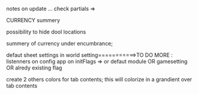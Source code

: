 notes on update ...
check partials =>

CURRENCY summery

possibility to hide dool locations

summery of currency under encumbrance;

defaut sheet settings in world setting===========>TO DO MORE : listenners on config app
on initFlags => or defaut module OR gamesetting OR alredy existing flag

create 2 others colors for tab contents; this will colorize in a grandient over tab contents
